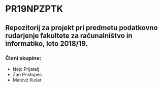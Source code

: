 # PR19NPZPTK

## Repozitorij za projekt pri predmetu podatkovno rudarjenje fakultete za računalništvo in informatiko, leto 2018/19.

### Člani skupine:
 - Nejc Prijatelj
 - Žan Pristopec
 - Matevž Kušar
